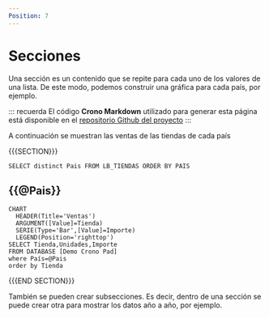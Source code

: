 ```yaml
---
Position: 7
---
```


# Secciones

Una sección es un contenido que se repite para cada uno de los valores de una lista. De este modo, podemos construir una gráfica para cada país, por ejemplo.

::: recuerda
El código <strong>Crono Markdown</strong> utilizado para generar esta página está disponible en
el [repositorio Github del proyecto](https://github.com/bifacil/pad.crono.net/blob/master/markdown/sections/README.md)
:::


A continuación se muestran las ventas de las tiendas de cada país

{{{SECTION}}}

``` SELECT distinct Pais FROM LB_TIENDAS ORDER BY PAIS ```

## {{@Pais}}


``` chart
CHART 
  HEADER(Title='Ventas')
  ARGUMENT([Value]=Tienda)
  SERIE(Type='Bar',[Value]=Importe)
  LEGEND(Position='righttop')
SELECT Tienda,Unidades,Importe 
FROM DATABASE [Demo Crono Pad] 
where País=@Pais
order by Tienda
```

{{{END SECTION}}}



También se pueden crear subsecciones. Es decir, dentro de una sección se puede crear otra para mostrar los datos año a año, por ejemplo.